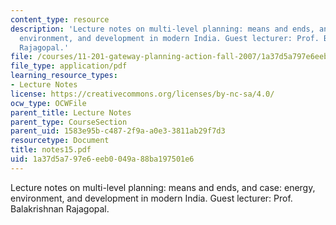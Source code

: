 ```yaml
---
content_type: resource
description: 'Lecture notes on multi-level planning: means and ends, and case: energy,
  environment, and development in modern India. Guest lecturer: Prof. Balakrishnan
  Rajagopal.'
file: /courses/11-201-gateway-planning-action-fall-2007/1a37d5a797e6eeb0049a88ba197501e6_notes15.pdf
file_type: application/pdf
learning_resource_types:
- Lecture Notes
license: https://creativecommons.org/licenses/by-nc-sa/4.0/
ocw_type: OCWFile
parent_title: Lecture Notes
parent_type: CourseSection
parent_uid: 1583e95b-c487-2f9a-a0e3-3811ab29f7d3
resourcetype: Document
title: notes15.pdf
uid: 1a37d5a7-97e6-eeb0-049a-88ba197501e6
---
```

Lecture notes on multi-level planning: means and ends, and case: energy, environment, and development in modern India. Guest lecturer: Prof. Balakrishnan Rajagopal.